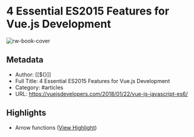 # 4 Essential ES2015 Features for Vue.js Development

![rw-book-cover](https://readwise-assets.s3.amazonaws.com/static/images/article3.5c705a01b476.png)

## Metadata
- Author: [[${}]]
- Full Title: 4 Essential ES2015 Features for Vue.js Development
- Category: #articles
- URL: https://vuejsdevelopers.com/2018/01/22/vue-js-javascript-es6/

## Highlights
- Arrow functions ([View Highlight](https://instapaper.com/read/1012450512/20467751))
